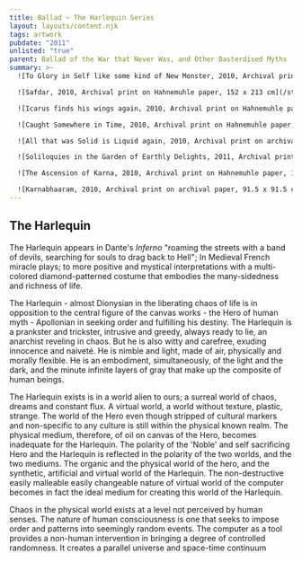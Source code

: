 ```yaml
---
title: Ballad ~ The Harlequin Series
layout: layouts/content.njk
tags: artwork
pubdate: "2011"
unlisted: "true"
parent: Ballad of the War that Never Was, and Other Basterdised Myths
summary: >-
  ![To Glory in Self like some kind of New Monster, 2010, Archival print on Hahnemuhle paper, 182 x 121 cm.jpg](/static/img/Ali Akbar Mehta_Harlequin Series - To Glory in Self like some kind of New Monster - 2010 - Archival print on Hahnemuhle paper - 182 x 121 cm.jpg)

  ![Safdar, 2010, Archival print on Hahnemuhle paper, 152 x 213 cm](/static/img/Ali Akbar Mehta_Harlequin Series - Safdar - 2010 - Archival print on Hahnemuhle paper - 152 x 213 cm.jpg)

  ![Icarus finds his wings again, 2010, Archival print on Hahnemuhle paper, 182 x 121 cm](/static/img/Ali Akbar Mehta_Harlequin Series - Icarus finds his wings again - 2010 - Archival print on Hahnemuhle paper - 182 x 121 cm.jpg)

  ![Caught Somewhere in Time, 2010, Archival print on Hahnemuhle paper, 182 x 152 cm](/static/img/Ali-Akbar-Mehta_Harlequin-Series-Caught-Somewhere-in-Time-2010-Archival-print-on-Hahnemuhle-paper-182-x-152-cm.jpg)

  ![All that was Solid is Liquid again, 2010, Archival print on archival paper, 229 x 152 cm](/static/img/Ali-Akbar-Mehta_Harlequin-Series-All-that-was-Solid-is-Liquid-again-2010-Archival-print-on-archival-paper-229-x-152-cm.jpg)

  ![Soliloquies in the Garden of Earthly Delights, 2011, Archival print on Hahnemuhle paper, 229 x 152 cm](/static/img/Ali Akbar Mehta_Harlequin Series - Soliloquies in the Garden of Earthly Delights - 2011 - Archival print on Hahnemuhle paper - 229 x 152 cm.jpg)

  ![The Ascension of Karna, 2010, Archival print on Hahnemuhle paper, 121 x 91.5 cm](/static/img/Ali Akbar Mehta_The Ascension of Karna - 2010 - Archival print on Hahnemuhle paper - 121 x 91.5 cm.jpg)

  ![Karnabhaaram, 2010, Archival print on archival paper, 91.5 x 91.5 cm](/static/img/Ali AKbar Mehta_Karnabhaaram - 2010 - Archival print on archival paper - 91-5 x 91-5 cm.jpg)
---
```

## The Harlequin

The Harlequin appears in Dante's _Inferno_ "roaming the streets with a band of devils, searching for souls to drag back to Hell"; In Medieval French miracle plays; to more positive and mystical interpretations with a multi-colored diamond-patterned costume that embodies the many-sidedness and richness of life.

The Harlequin - almost Dionysian in the liberating chaos of life is in opposition to the central figure of the canvas works - the Hero of human myth - Apollonian in seeking order and fulfilling his destiny. The Harlequin is a prankster and trickster, intrusive and greedy, always ready to lie, an anarchist reveling in chaos. But he is also witty and carefree, exuding innocence and naiveté. He is nimble and light, made of air, physically and morally flexible. He is an embodiment, simultaneously, of the light and the dark, and the minute infinite layers of gray that make up the composite of human beings.

The Harlequin exists is in a world alien to ours; a surreal world of chaos, dreams and constant flux. A virtual world, a world without texture, plastic, strange. The world of the Hero even though stripped of cultural markers and non-specific to any culture is still within the physical known realm. The physical medium, therefore, of oil on canvas of the Hero, becomes inadequate for the Harlequin. The polarity of the 'Noble' and self sacrificing Hero and the Harlequin is reflected in the polarity of the two worlds, and the two mediums. The organic and the physical world of the hero, and the synthetic, artificial and virtual world of the Harlequin. The non-destructive easily malleable easily changeable nature of virtual world of the computer becomes in fact the ideal medium for creating this world of the Harlequin.

Chaos in the physical world exists at a level not perceived by human senses. The nature of human consciousness is one that seeks to impose order and patterns into seemingly random events. The computer as a tool provides a non-human intervention in bringing a degree of controlled randomness. It creates a parallel universe and space-time continuum
